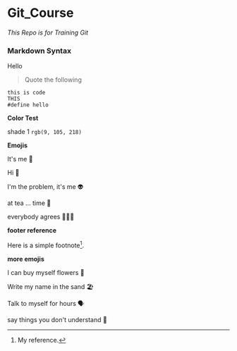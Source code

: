 # Git_Course

_This Repo is for Training Git_

### Markdown Syntax

Hello
>Quote the following

```
this is code
THIS
#define hello
```

__Color Test__

shade 1 `rgb(9, 105, 218)`

__Emojis__

It's me 👧

Hi 👋

I'm the problem, it's me 👽

at tea ... time 🍵

everybody agrees 🧑‍🤝‍🧑

__footer reference__

Here is a simple footnote[^1].


__more emojis__

I can buy myself flowers 🌻

Write my name in the sand 🏖️

Talk to myself for hours 🗣️

say things you don't understand 🤯




[^1]: My reference.
